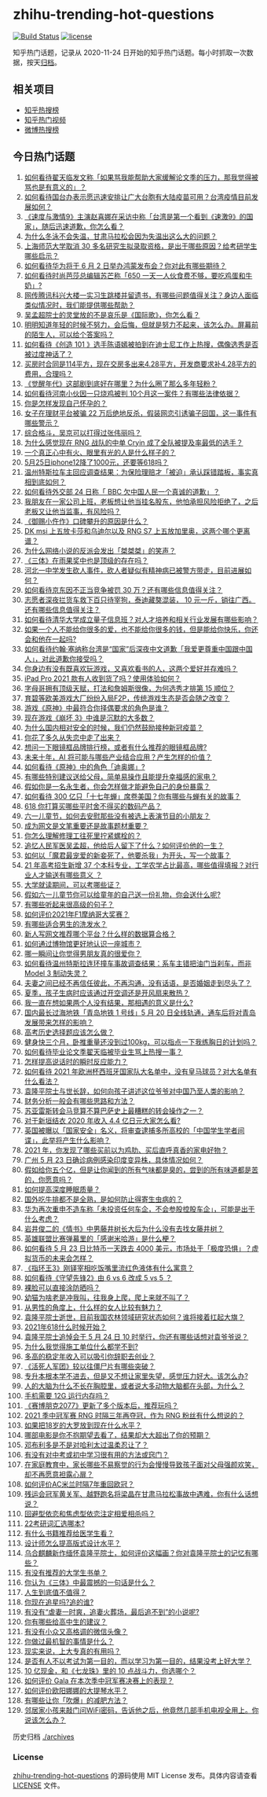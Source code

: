# zhihu-trending-hot-questions

[![Build Status](https://github.com/justjavac/zhihu-trending-hot-questions/workflows/ci/badge.svg?branch=master)](https://github.com/justjavac/zhihu-trending-hot-questions/actions)
[![license](https://img.shields.io/github/license/justjavac/zhihu-trending-hot-questions)](https://github.com/justjavac/zhihu-trending-hot-questions/blob/master/LICENSE)

知乎热门话题，记录从 2020-11-24 日开始的知乎热门话题。每小时抓取一次数据，按天[归档](./archives)。

## 相关项目

- [知乎热搜榜](https://github.com/justjavac/zhihu-trending-top-search)
- [知乎热门视频](https://github.com/justjavac/zhihu-trending-hot-video)
- [微博热搜榜](https://github.com/justjavac/weibo-trending-hot-search)

## 今日热门话题

<!-- BEGIN -->
<!-- 最后更新时间 Tue May 25 2021 13:29:18 GMT+0800 (China Standard Time) -->

1. [如何看待翟天临发文称「如果骂我能帮助大家缓解论文季的压力，那我觉得被骂也是有意义的」？](https://www.zhihu.com/question/461072666)
2. [如何看待国台办表示愿迅速安排让广大台胞有大陆疫苗可用？台湾疫情目前发展如何？](https://www.zhihu.com/question/461266182)
3. [《速度与激情9》主演赵喜娜在采访中称「台湾是第一个看到《速激9》的国家」，随后迅速道歉，你怎么看？](https://www.zhihu.com/question/461250975)
4. [为什么冬泳不会失温，甘肃马拉松会因为失温出这么大的问题？](https://www.zhihu.com/question/460950129)
5. [上海师范大学取消 30
   多名研究生拟录取资格，是出于哪些原因？给考研学生哪些启示？](https://www.zhihu.com/question/461141160)
6. [如何看待华为将于 6 月 2 日举办鸿蒙发布会？你对此有哪些期待？](https://www.zhihu.com/question/461265675)
7. [如何看待时尚芭莎总编辑苏芒称「650
   一天一人伙食费不够，要吃鸡蛋和牛奶」?](https://www.zhihu.com/question/461057693)
8. [网传腾讯科兴大楼一实习生跳楼并留遗书，有哪些问题值得关注？身边人面临类似情况时，我们能提供哪些帮助？](https://www.zhihu.com/question/460897836)
9. [吴孟超院士的灵堂放的不是哀乐是《国际歌》，你怎么看？](https://www.zhihu.com/question/461144113)
10. [明明知道年轻的时候不努力，会后悔，但就是努力不起来，该怎么办。屏幕前的陌生人，可以给个答案吗？](https://www.zhihu.com/question/460760077)
11. [如何看待《创造 101
    》选手陈语嫣被拍到在迪士尼工作上热搜，偶像选秀是否被过度神话了？](https://www.zhihu.com/question/461102674)
12. [买房时合同是114平方，现在交房多出来4.28平方，开发商要求补4.28平方的费用，合理吗？](https://www.zhihu.com/question/460780593)
13. [《觉醒年代》这部剧到底好在哪里？为什么圈了那么多年轻粉？](https://www.zhihu.com/question/459410613)
14. [如何看待河南小伙因一只烧鸡被判
    10个月这一案件？有哪些法律依据？](https://www.zhihu.com/question/460929448)
15. [你是怎样发现自己怀孕的？](https://www.zhihu.com/question/46896932)
16. [女子在理财平台被骗 22
    万后绝地反杀，假装网恋引诱骗子回国，这一事件有哪些警示？](https://www.zhihu.com/question/461157072)
17. [综合格斗，吴京可以打得过张伟丽吗？](https://www.zhihu.com/question/423787485)
18. [为什么感觉现在 RNG 战队的中单 Cryin
    成了全队被提及率最低的选手？](https://www.zhihu.com/question/459637700)
19. [一个真正心中有火、眼里有光的人是什么样子的？](https://www.zhihu.com/question/424454066)
20. [5月25日iphone12降了1000元，还要等618吗？](https://www.zhihu.com/question/461245434)
21. [温州特斯拉车主回应调查结果：为保险理赔才「被迫」承认踩错踏板，事实真相到底如何？](https://www.zhihu.com/question/461186429)
22. [如何看待外交部 24 日称「 BBC
    欠中国人民一个真诚的道歉」？](https://www.zhihu.com/question/461173656)
23. [我朋友在一家公司上班，老板想让他当挂名股东，他怕承担风险拒绝了，之后老板又让他当监事，有风险吗？](https://www.zhihu.com/question/362109964)
24. [《御赐小仵作》口碑攀升的原因是什么？](https://www.zhihu.com/question/458323942)
25. [DK msi 上五放卡莎和乌迪尔以及 RNG S7
    上五放加里奥，这两个哪个更离谱？](https://www.zhihu.com/question/461135171)
26. [为什么网络小说的反派会发出「桀桀桀」的笑声？](https://www.zhihu.com/question/318052604)
27. [《三体》在雨果奖中也是顶级的存在吗？](https://www.zhihu.com/question/375868993)
28. [河北一中学发生砍人事件，砍人者疑似有精神病已被警方带走，目前进展如何？](https://www.zhihu.com/question/461161536)
29. [如何看待京东因不正当竞争被罚 30 万？还有哪些信息值得关注？](https://www.zhihu.com/question/461142444)
30. [志愿者深夜拦货车救下百只待宰狗，泰迪藏獒混装， 10
    元一斤，销往广西。还有哪些信息值得关注？](https://www.zhihu.com/question/461282064)
31. [如何看待清华大学成立量子信息班？对人才培养和相关行业发展有哪些影响？](https://www.zhihu.com/question/461172384)
32. [如果一个人不能给你很多的爱，也不能给你很多的钱，但是能给你快乐，你还会和他在一起吗?](https://www.zhihu.com/question/458007669)
33. [如何看待约翰·塞纳称台湾是“国家”后深夜中文道歉「我爱更尊重中国跟中国人」，对此道歉你接受吗？](https://www.zhihu.com/question/461272184)
34. [你身边有没有既喜欢玩游戏，又喜欢看书的人，这两个爱好并存难吗？](https://www.zhihu.com/question/309041066)
35. [iPad Pro 2021 款有人收到货了吗？使用体验如何？](https://www.zhihu.com/question/459522427)
36. [字母哥拥有顶级天赋，打法和詹姆斯很像，为何选秀才排第 15
    顺位？](https://www.zhihu.com/question/459746722)
37. [育碧等欧美游戏大厂纷纷入局F2P，传统游戏生态是否会随之改变？](https://www.zhihu.com/question/460523655)
38. [游戏《原神》中最符合你择偶要求的角色是谁？](https://www.zhihu.com/question/460532433)
39. [现在游戏《崩坏 3》中谁是沉默的大多数？](https://www.zhihu.com/question/460467172)
40. [为什么国内相对安全的时候，我们仍然鼓励接种新冠疫苗？](https://www.zhihu.com/question/460128927)
41. [你花了多久从失恋中走了出来？](https://www.zhihu.com/question/60261558)
42. [想问一下眼镜框品牌排行榜，或者有什么推荐的眼镜框品牌?](https://www.zhihu.com/question/385438631)
43. [未来十年，AI 将可能与哪些产业结合应用？产生怎样的价值？](https://www.zhihu.com/question/459895828)
44. [如何看待《原神》中的角色「迪奥娜」?](https://www.zhihu.com/question/460105426)
45. [有哪些特别建议送给父母，简单易操作且能提升幸福感的家电？](https://www.zhihu.com/question/437319300)
46. [假如你是一名永生者，你会怎样做才能避免自己的身份暴露？](https://www.zhihu.com/question/438453657)
47. [如何看待 300
    亿只「十七年蝉」席卷美国？你有哪些与蝉有关的故事？](https://www.zhihu.com/question/461290050)
48. [618 你打算买哪些平时舍不得买的数码产品？](https://www.zhihu.com/question/399994145)
49. [六一儿童节，如何去安慰那些没有被选上表演节目的小朋友？](https://www.zhihu.com/question/459501858)
50. [成为网文是文笔重要还是故事题材重要？](https://www.zhihu.com/question/456567305)
51. [你怎么理解修理工往死里拧紧螺栓的？](https://www.zhihu.com/question/330337597)
52. [追忆人民军医吴孟超，他给后人留下了什么？如何评价他的一生？](https://www.zhihu.com/question/461115676)
53. [如何以「魔君最宠爱的新妾死了，他要杀我」为开头，写一个故事？](https://www.zhihu.com/question/439794846)
54. [21 年高考招生新增 37 个本科专业，工学农学占比最高，哪些值得填报？对行业人才输送有哪些意义
    ？](https://www.zhihu.com/question/461144136)
55. [大学就读期间，可以考哪些证？](https://www.zhihu.com/question/64774666)
56. [假如六一儿童节你可以给童年的自己送一份礼物，你会送什么呢?](https://www.zhihu.com/question/461217594)
57. [有哪些听起来很高级的句子？](https://www.zhihu.com/question/371328870)
58. [如何评价2021年F1摩纳哥大奖赛？](https://www.zhihu.com/question/460636556)
59. [有哪些适合男生的洗发水？](https://www.zhihu.com/question/298725045)
60. [新人写网文推荐哪个平台？什么样的数据算合格？](https://www.zhihu.com/question/460294309)
61. [如何通过博物馆更好地认识一座城市？](https://www.zhihu.com/question/460151508)
62. [哪一瞬间让你觉得男朋友真的很爱你？](https://www.zhihu.com/question/356450688)
63. [如何看待温州特斯拉连环撞车事故调查结果：系车主错把油门当刹车，而非 Model 3
    制动失灵？](https://www.zhihu.com/question/460994177)
64. [夫妻之间已经不再信任彼此，不再沟通，没有话语，是否婚姻走到尽头了？](https://www.zhihu.com/question/452194109)
65. [夏季，孩子生病时应该通过开空调还是开风扇来散热？](https://www.zhihu.com/question/459275922)
66. [我一直在想如果两个人没有结果，那相遇的意义是什么?](https://www.zhihu.com/question/458137332)
67. [国内最长过海地铁「青岛地铁 1 号线」5 月 20
    日全线轨通，通车后将对青岛发展带来怎样的影响？](https://www.zhihu.com/question/460610229)
68. [高考历史选择题应该怎么做？](https://www.zhihu.com/question/23799254)
69. [健身快三个月，卧推重量还没到过100kg，可以指点一下我练胸日的计划吗？](https://www.zhihu.com/question/460421403)
70. [如何看待毕业论文季翟天临被毕业生骂上热搜一事？](https://www.zhihu.com/question/326331691)
71. [怎样提高说话时的瞬时反应能力？](https://www.zhihu.com/question/20733826)
72. [如何看待 2021
    年欧洲杯西班牙国家队大名单中，没有皇马球员？对大名单有什么看法？](https://www.zhihu.com/question/461189103)
73. [袁隆平院士与世长辞，如何向孩子讲述这位爷爷对中国乃至人类的影响？](https://www.zhihu.com/question/460783227)
74. [财务分析一般会有哪些思路和方法？](https://www.zhihu.com/question/63344625)
75. [苏亚雷斯转会马竞算不算巴萨史上最糟糕的转会操作之一？](https://www.zhihu.com/question/461046812)
76. [对于新垣结衣 2020 年收入 4.4 亿日元大家怎么看?](https://www.zhihu.com/question/460388125)
77. [英国被曝以「国家安全」名义，将审查逮捕多所高校的「中国学生学者间谍」，此举将产生什么影响？](https://www.zhihu.com/question/461115877)
78. [2021 年，你发现了哪些买前以为鸡肋、买后直呼真香的家电好物？](https://www.zhihu.com/question/439261537)
79. [广州 5 月 23 日确诊病例感染印度变异株，具体情况如何？](https://www.zhihu.com/question/461097419)
80. [假如给你五个亿，但是让你闻到的所有气味都是臭的，尝到的所有味道都是苦的，你愿意吗？](https://www.zhihu.com/question/455732442)
81. [如何提高深度睡眠质量？](https://www.zhihu.com/question/21367788)
82. [国外吃牛排都不是全熟，是如何防止得寄生虫病的？](https://www.zhihu.com/question/31209119)
83. [华为再次重申不造车称「未投资任何车企，不会参股控股车企」，可能是出于什么考虑？](https://www.zhihu.com/question/461125573)
84. [岩井俊二的《情书》中男藤井树长大后为什么没有去找女藤井树？](https://www.zhihu.com/question/299839767)
85. [英雄联盟比赛弹幕里的「感谢米哈游」是什么梗？](https://www.zhihu.com/question/459465233)
86. [如何看待 5 月 23 日比特币一天跌去 4000
    美元，市场处于「极度恐惧」？虚拟货币的未来会怎样？](https://www.zhihu.com/question/461095932)
87. [《指环王3》刚铎宰相吃饭嘴里流红色液体有什么寓意？](https://www.zhihu.com/question/353633870)
88. [如何看待《守望先锋2》由 6 vs 6 改成 5 vs 5 ？](https://www.zhihu.com/question/460587592)
89. [裸脸可以直接涂防晒吗？](https://www.zhihu.com/question/310586987)
90. [幼猫为啥老是冲我叫，往我身上爬，爬上来就不叫了？](https://www.zhihu.com/question/460081963)
91. [从男性的角度上，什么样的女人比较有魅力？](https://www.zhihu.com/question/26121881)
92. [袁隆平院士逝世，目前我国农林领域研究状态如何？谁将接着扛起大旗？](https://www.zhihu.com/question/460815298)
93. [2021年618什么时候开始？](https://www.zhihu.com/question/459767961)
94. [袁隆平院士追悼会于 5 月 24 日 10
    时举行，你还有哪些话想对袁爷爷说？](https://www.zhihu.com/question/461057842)
95. [为什么我觉得施工单位什么都学不到?](https://www.zhihu.com/question/403999549)
96. [多高的稳定年收入可以吸引你辞职去创业？](https://www.zhihu.com/question/461040377)
97. [《活死人军团》较以往僵尸片有哪些突破？](https://www.zhihu.com/question/460636816)
98. [专升本根本学不进去，但是又不想让家里失望，感觉压力好大。该怎么办?](https://www.zhihu.com/question/452800161)
99. [人的大脑为什么不长在胸腔里，或者说大多动物大脑都在头部，为什么？](https://www.zhihu.com/question/431761419)
100. [手机需要 12G 运行内存吗？](https://www.zhihu.com/question/375186677)
101. [《赛博朋克2077》更新了多个版本后，推荐玩吗？](https://www.zhihu.com/question/459261164)
102. [2021 季中冠军赛 RNG 时隔三年再夺冠，作为 RNG
     粉丝有什么想说的？](https://www.zhihu.com/question/461077796)
103. [如果把18岁的大罗放到现在什么水平？](https://www.zhihu.com/question/460741575)
104. [哪部电影是你不抱期望去看了，结果却大大超出了你的预期？](https://www.zhihu.com/question/459734628)
105. [邓布利多是不是对哈利太过温柔忍让了？](https://www.zhihu.com/question/372051628)
106. [有没有对中考或初中学习很有用的方法或窍门？](https://www.zhihu.com/question/39983869)
107. [在家庭教育中，家长哪些不易察觉的行为会慢慢导致孩子面对父母强颜欢笑，却不再愿意袒露心扉？](https://www.zhihu.com/question/459355038)
108. [如何评价AC米兰时隔7年重回欧冠？](https://www.zhihu.com/question/461084243)
109. [残运会冠军黄关军、越野跑名将梁晶在甘肃马拉松事故中遇难，你有什么话想说？](https://www.zhihu.com/question/460968811)
110. [回避型依恋和焦虑型依恋注定相爱相杀吗？](https://www.zhihu.com/question/375537174)
111. [22考研词汇选哪本?](https://www.zhihu.com/question/440153505)
112. [有什么书籍推荐给医学生看？](https://www.zhihu.com/question/24346913)
113. [设计师怎么提高版式设计水平？](https://www.zhihu.com/question/32096068)
114. [乌合麒麟新作缅怀袁隆平院士，如何评价这幅画？你对袁隆平院士的记忆有哪些？](https://www.zhihu.com/question/460974262)
115. [有没有推荐的大学生书单？](https://www.zhihu.com/question/379721912)
116. [你认为《三体》中最震撼的一句话是什么？](https://www.zhihu.com/question/385420567)
117. [人生到底值不值得？](https://www.zhihu.com/question/307311764)
118. [你现在追星吗?追的谁?](https://www.zhihu.com/question/453024585)
119. [有没有“虐妻一时爽，追妻火葬场，最后追不到”的小说呢?](https://www.zhihu.com/question/397071668)
120. [你有哪些给高中生的建议？](https://www.zhihu.com/question/34684896)
121. [有没有小众又高格调的微信头像？](https://www.zhihu.com/question/412524633)
122. [你做过最机智的事情是什么？](https://www.zhihu.com/question/21850038)
123. [现实来说，上大专真的有用吗？](https://www.zhihu.com/question/457474857)
124. [是否有人不以考试为第一目的，而以学习为第一目的，结果没考上好大学？](https://www.zhihu.com/question/460572682)
125. [10 亿现金，和《七龙珠》里的 10 点战斗力，你选哪个？](https://www.zhihu.com/question/460173231)
126. [如何评价 Gala 在本次季中冠军赛决赛上的表现？](https://www.zhihu.com/question/461058033)
127. [如何评价欧阳娜娜的大提琴水平？](https://www.zhihu.com/question/24905791)
128. [有哪些让你「吹爆」的减肥方法？](https://www.zhihu.com/question/345589253)
129. [邻居家小孩来敲门问WiFi密码，告诉他之后，他竟然几部手机电视全用上。你说该怎么办？](https://www.zhihu.com/question/331281360)

<!-- END -->

历史归档 [./archives](./archives)

### License

[zhihu-trending-hot-questions](https://github.com/justjavac/zhihu-trending-hot-questions)
的源码使用 MIT License 发布。具体内容请查看 [LICENSE](./LICENSE) 文件。
